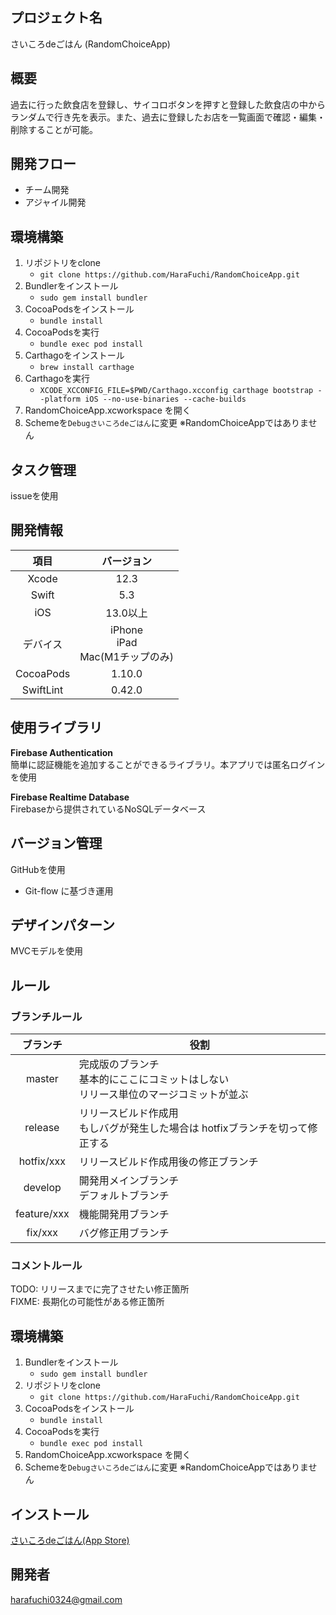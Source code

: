 ## プロジェクト名
さいころdeごはん (RandomChoiceApp)

## 概要
過去に行った飲食店を登録し、サイコロボタンを押すと登録した飲食店の中からランダムで行き先を表示。また、過去に登録したお店を一覧画面で確認・編集・削除することが可能。

## 開発フロー
- チーム開発
- アジャイル開発

## 環境構築
1. リポジトリをclone
    -  `git clone https://github.com/HaraFuchi/RandomChoiceApp.git`
2. Bundlerをインストール
    -  `sudo gem install bundler`  
3. CocoaPodsをインストール
    -  `bundle install` 
4. CocoaPodsを実行
    -  `bundle exec pod install`  
5. Carthagoをインストール
    -  `brew install carthage`  
6. Carthagoを実行
    -  `XCODE_XCCONFIG_FILE=$PWD/Carthago.xcconfig
    carthage bootstrap --platform iOS --no-use-binaries --cache-builds`  
7. RandomChoiceApp.xcworkspace を開く  
8. Schemeを`Debugさいころdeごはん`に変更 ※RandomChoiceAppではありません

## タスク管理
issueを使用

## 開発情報

|  項目  |  バージョン  |
| :---: | :---: |
|  Xcode  |12.3|
|  Swift  | 5.3|
|  iOS  |  13.0以上  |
|  デバイス  |  iPhone<br>iPad<br>Mac(M1チップのみ) |
|  CocoaPods  |  1.10.0  |
|  SwiftLint  |  0.42.0  |

## 使用ライブラリ

**Firebase Authentication**  
簡単に認証機能を追加することができるライブラリ。本アプリでは匿名ログインを使用

**Firebase Realtime Database**  
Firebaseから提供されているNoSQLデータベース

## バージョン管理
GitHubを使用
- Git-flow に基づき運用

## デザインパターン
MVCモデルを使用

## ルール
### ブランチルール

|  ブランチ  | 役割  |
| :---: | --- |
|  master  |完成版のブランチ<br>基本的にここにコミットはしない<br>リリース単位のマージコミットが並ぶ|
|  release |リリースビルド作成用<br>もしバグが発生した場合は hotfixブランチを切って修正する|
|  hotfix/xxx  |  リリースビルド作成用後の修正ブランチ |
|  develop  |  開発用メインブランチ<br>デフォルトブランチ |
|  feature/xxx  |  機能開発用ブランチ |
|  fix/xxx  |  バグ修正用ブランチ  |

### コメントルール
TODO: リリースまでに完了させたい修正箇所  
FIXME: 長期化の可能性がある修正箇所  

## 環境構築
1. Bundlerをインストール
    -  `sudo gem install bundler` 
2. リポジトリをclone
    -  `git clone https://github.com/HaraFuchi/RandomChoiceApp.git` 
3. CocoaPodsをインストール
    -  `bundle install` 
4. CocoaPodsを実行
    -  `bundle exec pod install`  
5. RandomChoiceApp.xcworkspace を開く  
6. Schemeを`Debugさいころdeごはん`に変更 ※RandomChoiceAppではありません

## インストール
[さいころdeごはん(App Store)](https://apps.apple.com/jp/app/%E3%81%95%E3%81%84%E3%81%93%E3%82%8Dde%E3%81%94%E3%81%AF%E3%82%93/id1528912786)

## 開発者
harafuchi0324@gmail.com  
